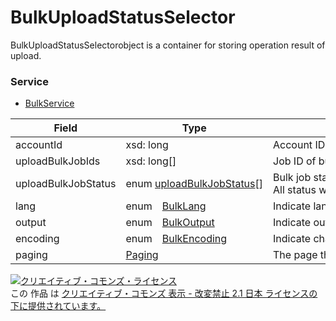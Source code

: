 # BulkUploadStatusSelector
BulkUploadStatusSelectorobject is a container for storing operation result of upload.

### Service
+ [BulkService](../services/BulkService.md)

| Field | Type | Description | Requirement | 
|---|---|---|---|
| accountId | xsd: long| Account ID.| Req |
| uploadBulkJobIds | xsd: long[]| Job ID of bulk upload| Req |
| uploadBulkJobStatus | enum <a href="./UploadBulkJobStatus.md">uploadBulkJobStatus</a>[]| Bulk job status for uploading.<br>                        All status will be output if not specified.| Opt |
| lang | enum　<a href="./BulkLang.md">BulkLang</a>| Indicate language for bulk error file.| Ignore |
| output | enum　<a href="./BulkOutput.md">BulkOutput</a>| Indicate output format for bulk error file.| Req |
| encoding | enum　<a href="./BulkEncoding.md">BulkEncoding</a>| Indicate character in bulk error file.| Ignore |
| paging | <a href="./Paging.md">Paging</a>| The page that is being back as a respons.| Opt |

<a rel="license" href="http://creativecommons.org/licenses/by-nd/2.1/jp/"><img alt="クリエイティブ・コモンズ・ライセンス" style="border-width:0" src="https://i.creativecommons.org/l/by-nd/2.1/jp/88x31.png" /></a><br />この 作品 は <a rel="license" href="http://creativecommons.org/licenses/by-nd/2.1/jp/">クリエイティブ・コモンズ 表示 - 改変禁止 2.1 日本 ライセンスの下に提供されています。</a>
